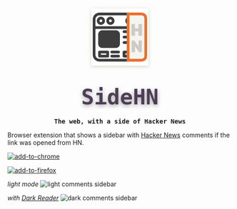 <p align="center">
    <img width="128" height="128" src="icon@256.png" style="filter: drop-shadow(0px 2px 4px rgba(80, 50, 6, 0.2));">
    <h1 align="center"><code style="text-shadow: 0px 3px 10px rgba(8, 0, 6, 0.35); font-size: 3rem; font-family: ui-monospace, Menlo, monospace; font-weight: 800; background: transparent; color: #4d3e56; padding: 0.2rem 0.2rem; border-radius: 6px">SideHN</code></h1>
    <h4 align="center" style="padding: 0; margin: 0; font-family: ui-monospace, monospace;">The web, with a side of Hacker News</h4>
</p>

Browser extension that shows a sidebar with [Hacker News](https://news.ycombinator.com/news) comments if the link was opened from HN.

[![add-to-chrome](https://files.alinpanaitiu.com/add-to-chrome.png)](https://chrome.google.com/webstore/detail/onhcdbnmlldkpneodnponijjndidkgph)

[![add-to-firefox](https://files.alinpanaitiu.com/add-to-firefox.png)](https://addons.mozilla.org/en-US/firefox/addon/sidehn/)

*light mode*
![light comments sidebar](https://files.alinpanaitiu.com/side-hn-light.jpeg)

*with [Dark Reader](https://darkreader.org/)*
![dark comments sidebar](https://files.alinpanaitiu.com/side-hn-dark.jpeg)
